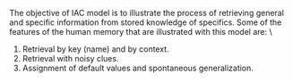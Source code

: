 The objective of IAC model is to illustrate the process of retrieving general and specific information from stored knowledge of specifics. Some of the features of the human memory that are illustrated with this model are:
\
1. Retrieval by key (name) and by context.
2. Retrieval with noisy clues.
3. Assignment of default values and spontaneous generalization.
